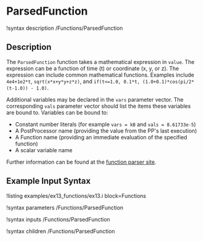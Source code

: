 # ParsedFunction

!syntax description /Functions/ParsedFunction

## Description

The `ParsedFunction` function takes a mathematical expression in `value`.  The
expression can be a function of time (t) or coordinate (x, y, or z).  The expression
can include common mathematical functions.  Examples include `4e4+1e2*t`,
`sqrt(x*x+y*y+z*z)`, and `if(t<=1.0, 0.1*t, (1.0+0.1)*cos(pi/2*(t-1.0)) - 1.0)`.

Additional variables may be declared in the `vars` parameter vector. The
corresponding `vals` parameter vector should list the items these variables are
bound to. Variables can be bound to:

- Constant number literals (for example `vars = kB` and `vals = 8.61733e-5`)
- A PostProcessor name (providing the value from the PP's last execution)
- A Function name (providing an immediate evaluation of the specified function)
- A scalar variable name


Further information can be found at the
[function parser site](http://warp.povusers.org/FunctionParser/).

## Example Input Syntax

!listing examples/ex13_functions/ex13.i block=Functions

!syntax parameters /Functions/ParsedFunction

!syntax inputs /Functions/ParsedFunction

!syntax children /Functions/ParsedFunction
